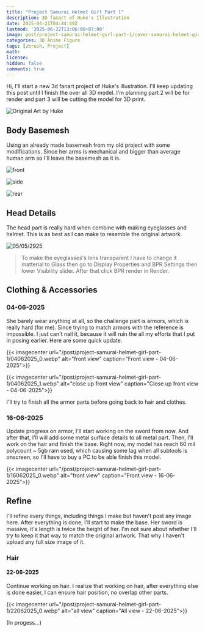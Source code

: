 ```yaml
---
title: "Project Samurai Helmet Girl Part 1"
description: 3D fanart of Huke's Illustration
date: 2025-04-21T04:44:49Z
lastmod: '2025-06-22T13:06:00+07:00'
image: post/project-samurai-helmet-girl-part-1/cover-samurai-helmet-girl-new-project.webp
categories: 3D Anime Figure
tags: [zbrush, Project]
math: 
license: 
hidden: false
comments: true
---
```

Hi, I'll start a new 3d fanart project of Huke's Illustration. I'll keep updating this post until I finish the over all 3D model. I'm planning part 2 will be for render and part 3 will be cutting the model for 3D print.

![Original Art by Huke](post/project-samurai-helmet-girl-part-1/samurai-helmet-girl-by-huke.webp)

## Body Basemesh

Using an already made basemesh from my old project with some modifications. Since her arms is mechanical and bigger than average human arm so I'll leave the basemesh as it is.

![front](post/project-samurai-helmet-girl-part-1/body_basemesh.webp)

![side](post/project-samurai-helmet-girl-part-1/body_basemesh_side.webp)

![rear](post/project-samurai-helmet-girl-part-1/body_basemesh_rear.webp)

## Head Details

The head part is really hard when combine with making eyeglasses and helmet. This is as best as I can make to resemble the original artwork.

![05/05/2925](post/project-samurai-helmet-girl-part-1/05052025.webp)

> To make the eyeglasses's lens transparent I have to change it matterial to Glass then go to Display Properties and BPR Settings then lower Visibility slider. After that click BPR render in Render.

## Clothing & Accessories
### 04-06-2025

She barely wear anything at all, so the challenge part is armors, which is really hard (for me). Since trying to match armors with the reference is impossible. I just can't nail it, because it will ruin the all my efforts that I put in posing earlier. Here are some quick update.

{{< imagecenter url="/post/project-samurai-helmet-girl-part-1/04062025_0.webp" alt="front view" caption="Front view - 04-06-2025">}}

{{< imagecenter url="/post/project-samurai-helmet-girl-part-1/04062025_1.webp" alt="close up front view" caption="Close up front view - 04-06-2025">}}

I'll try to finish all the armor parts before going back to hair and clothes.

### 16-06-2025

Update progress on armor, I'll start working on the sword from now. And after that, I'll will add some metal surface details to all metal part. Then, I'll work on the hair and finish the base.
Right now, my model has reach 60 mil polycount ~ 5gb ram used, which causing some lag when all subtools is onscreen, so I'll have to buy a PC to be able finish this model.

{{< imagecenter url="/post/project-samurai-helmet-girl-part-1/16062025_0.webp" alt="front view" caption="Front view - 16-06-2025">}}

## Refine

I'll refine every things, including things I make but haven't post any image here. After everything is done, I'll start to make the base.
Her sword is massive, it's length is twice the height of her. I'm not sure about whether I'll try to keep it that way to match the original artwork. That why I haven't upload any full size image of it.

### Hair

#### 22-06-2025

Continue working on hair. I realize that working on hair, after everything else is done easier, I can ensure hair position, no overlap other parts.

{{< imagecenter url="/post/project-samurai-helmet-girl-part-1/22062025_0.webp" alt="all view" caption="All view - 22-06-2025">}}

(In progess...)
